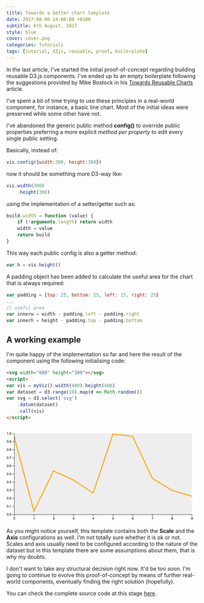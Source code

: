 ```yaml
---
title: Towards a better chart template
date: 2017-08-06 14:00:00 +0100
subtitle: 6th August, 2017
style: blue
cover: cover.png
categories: Tutorials
tags: [tutorial, d3js, reusable, proof, boilerplate]
---
```


In the last article, I've started the initial proof-of-concept regarding building reusable D3.js components. I've ended up to an empty boilerplate following the suggestions provided by Mike Bostock in his [Towards Reusable Charts](https://bost.ocks.org/mike/chart/) article.

I've spent a bit of time trying to use these principles in a real-world component, for instance, a basic line chart. Most of the initial ideas were preserved while some other have not.

I've abandoned the generic public method **config()** to override public properties preferring a more explicit *method per property* to edit every single public setting.

Basically, instead of:

```javascript
vis.config({width:300, height:300})
```

now it should be something more D3-way like:

```javascript
vis.width(300)
	.height(300)
```

using the implementation of a setter/getter such as:

```javascript
build.width = function (value) {
	if (!arguments.length) return width
	width = value
	return build
}
```

This way each public config is also a getter method:

```javascript
var h = vis.height()
```

A padding object has been added to calculate the useful area for the chart that is always required: 

```javascript
var padding = {top: 25, bottom: 25, left: 25, right: 25}
...
// useful area
var innerw = width - padding.left - padding.right
var innerh = height - padding.top - padding.bottom
```

## A working example

I'm quite happy of the implementation so far and here the result of the component using the following initialising code:

```html
<svg width="600" height="300"></svg>
<script>
var vis = myViz().width(400).height(400)
var dataset = d3.range(10).map(d => Math.random())
var svg = d3.select('svg')
	.datum(dataset)
	.call(vis)
</script>
```

![screenshot](../assets/posts/towards-a-better-chart-template/screenshot.png)

As you might notice yourself, this template contains both the **Scale** and the **Axis** configurations as well. I'm not totally sure whether it is ok or not.  
Scales and axis usually need to be configured according to the nature of the dataset but in this template there are some assumptions about them, that is why my doubts.

I don't want to take any structural decision right now. It'd be too soon. I'm going to continue to evolve this proof-of-concept by means of further real-world components, eventually finding the right solution (hopefully).

You can check the complete source code at this stage [here](https://github.com/fabiofranchino/towards-a-better-chart-template).